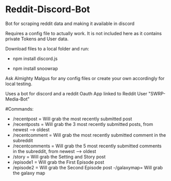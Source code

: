 # Reddit-Discord-Bot
Bot for scraping reddit data and making it available in discord

Requires a config file to actually work.
It is not included here as it contains private Tokens and User data.

Download files to a local folder and run:

- npm install discord.js

- npm install snoowrap

Ask Almighty Malgus for any config files or create your own accordingly for local testing.


Uses a bot for discord and a reddit Oauth App linked to Reddit User "SWRP-Media-Bot"

#Commands:
- /recentpost = Will grab the most recently submitted post
- /recentposts = Will grab the 3 most recently submitted posts, from newest --> oldest
- /recentcomment = Will grab the most recently submitted comment in the subreddit
- /recentcomments = Will grab the 5 most recently submitted comments in the subreddit, from newest --> oldest
- /story = Will grab the Setting and Story post
- /episode1 = Will grab the First Episode post
- /episode2 = Will grab the Second Episode post
-/galaxymap= Will grab the galaxy map
